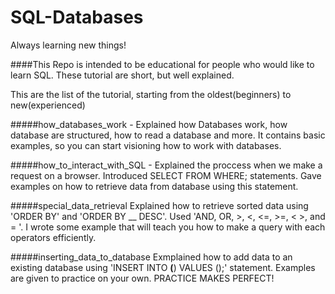 # SQL-Databases
Always learning new things!

####This Repo is intended to be educational for people who would like to learn SQL. These tutorial are short, but well explained.

This are the list of the tutorial, starting from the oldest(beginners) to new(experienced)

#####how_databases_work - 
  Explained how Databases work, how database are structured, how to read a database and more. It contains basic        examples, so you can start visioning how to work with databases.

#####how_to_interact_with_SQL - 
  Explained the proccess when we make a request on a browser. Introduced SELECT FROM WHERE; statements. Gave examples   on how to retrieve data from database using this statement.
  
#####special_data_retrieval
  Explained how to retrieve sorted data using 'ORDER BY' and 'ORDER BY __ DESC'. Used 'AND, OR, >, <, <=, >=, < >, and = '. I wrote some example that will teach you how to make a query with each operators efficiently.

#####inserting_data_to_database
  Exmplained how to add data to an existing database using 'INSERT INTO __(__) VALUES ();' statement. Examples are given to practice on your own. PRACTICE MAKES PERFECT! 

